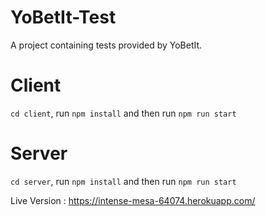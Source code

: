 # YoBetIt-Test
A project containing tests provided by YoBetIt.


# Client
`cd client`, run `npm install` and then run `npm run start`

# Server 
`cd server`, run `npm install` and then run `npm run start`
<br/>

Live Version : https://intense-mesa-64074.herokuapp.com/
